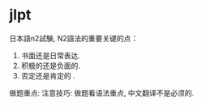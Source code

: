 # jlpt
日本語n2試験, N2語法的重要关键的点：

1.  书面还是日常表达.
2.  积极的还是负面的.
3.  否定还是肯定的 .

做题重点:
注意技巧: 做题看语法重点, 中文翻译不是必须的.